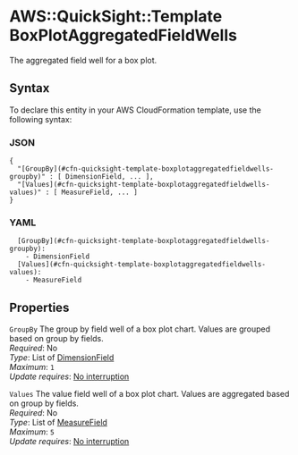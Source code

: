 # AWS::QuickSight::Template BoxPlotAggregatedFieldWells<a name="aws-properties-quicksight-template-boxplotaggregatedfieldwells"></a>

The aggregated field well for a box plot\.

## Syntax<a name="aws-properties-quicksight-template-boxplotaggregatedfieldwells-syntax"></a>

To declare this entity in your AWS CloudFormation template, use the following syntax:

### JSON<a name="aws-properties-quicksight-template-boxplotaggregatedfieldwells-syntax.json"></a>

```
{
  "[GroupBy](#cfn-quicksight-template-boxplotaggregatedfieldwells-groupby)" : [ DimensionField, ... ],
  "[Values](#cfn-quicksight-template-boxplotaggregatedfieldwells-values)" : [ MeasureField, ... ]
}
```

### YAML<a name="aws-properties-quicksight-template-boxplotaggregatedfieldwells-syntax.yaml"></a>

```
  [GroupBy](#cfn-quicksight-template-boxplotaggregatedfieldwells-groupby): 
    - DimensionField
  [Values](#cfn-quicksight-template-boxplotaggregatedfieldwells-values): 
    - MeasureField
```

## Properties<a name="aws-properties-quicksight-template-boxplotaggregatedfieldwells-properties"></a>

`GroupBy`  <a name="cfn-quicksight-template-boxplotaggregatedfieldwells-groupby"></a>
The group by field well of a box plot chart\. Values are grouped based on group by fields\.  
*Required*: No  
*Type*: List of [DimensionField](aws-properties-quicksight-template-dimensionfield.md)  
*Maximum*: `1`  
*Update requires*: [No interruption](https://docs.aws.amazon.com/AWSCloudFormation/latest/UserGuide/using-cfn-updating-stacks-update-behaviors.html#update-no-interrupt)

`Values`  <a name="cfn-quicksight-template-boxplotaggregatedfieldwells-values"></a>
The value field well of a box plot chart\. Values are aggregated based on group by fields\.  
*Required*: No  
*Type*: List of [MeasureField](aws-properties-quicksight-template-measurefield.md)  
*Maximum*: `5`  
*Update requires*: [No interruption](https://docs.aws.amazon.com/AWSCloudFormation/latest/UserGuide/using-cfn-updating-stacks-update-behaviors.html#update-no-interrupt)